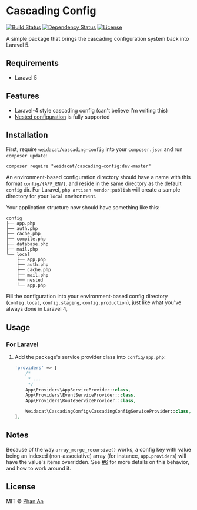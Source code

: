 # Cascading Config

[![Build Status](https://travis-ci.org/phanan/cascading-config.svg?branch=master)](https://travis-ci.org/phanan/cascading-config)
[![Dependency Status](https://gemnasium.com/phanan/cascading-config.svg)](https://gemnasium.com/phanan/cascading-config)
[![License](https://poser.pugx.org/phanan/cascading-config/license.svg)](https://packagist.org/packages/phanan/cascading-config)

A simple package that brings the cascading configuration system back into Laravel 5.

## Requirements

* Laravel 5

## Features
* Laravel-4 style cascading config (can't believe I'm writing this)
* [Nested configuration](https://github.com/laravel/framework/commit/fee982004a795058ab6a66e1600c11aac6748acf) is fully supported

## Installation

First, require `weidacat/cascading-config` into your `composer.json` and run `composer update`:

```
composer require "weidacat/cascading-config:dev-master"
```

An environment-based configuration directory should have a name with this format `config/{APP_ENV}`, and reside in the same directory as the default `config` dir. For Laravel, `php artisan vendor:publish`
will create a sample directory for your `local` environment.

Your application structure now should have something like this:

```
config
├── app.php
├── auth.php
├── cache.php
├── compile.php
├── database.php
├── mail.php
└── local
    ├── app.php
    ├── auth.php
    ├── cache.php
    ├── mail.php
    └── nested
    └── app.php
```

Fill the configuration into your environment-based config directory (`config.local`, `config.staging`, `config.production`), just like what you've always done in Laravel 4,

## Usage

### For Laravel

1. Add the package's service provider class into `config/app.php`:

    ``` php
    'providers' => [
        /*
         * ...
         */
        App\Providers\AppServiceProvider::class,
        App\Providers\EventServiceProvider::class,
        App\Providers\RouteServiceProvider::class,

        Weidacat\CascadingConfig\CascadingConfigServiceProvider::class,
    ],
    ```

## Notes

Because of the way `array_merge_recursive()` works, a config key with value being an indexed (non-associative) array (for instance, `app.providers`) will have the value's items overridden. See [#6](https://github.com/phanan/cascading-config/issues/6) for more details on this behavior, and how to work around it.

## License

MIT © [Phan An](http://phanan.net)
